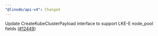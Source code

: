 ```yaml
---
"@linode/api-v4": Changed
---
```


Update CreateKubeClusterPayload interface to support LKE-E node_pool fields ([#12449](https://github.com/linode/manager/pull/12449))
